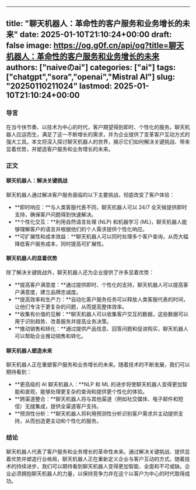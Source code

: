 
---
title: "聊天机器人：革命性的客户服务和业务增长的未来"
date: 2025-01-10T21:10:24+00:00
draft: false
image: https://og.g0f.cn/api/og?title=聊天机器人：革命性的客户服务和业务增长的未来
authors: ["naiveのai"]
categories: ["ai"]
tags: ["chatgpt","sora","openai","Mistral AI"]
slug: "20250110211024"
lastmod: 2025-01-10T21:10:24+00:00
---
### 导言

在当今快节奏、以技术为中心的时代，客户期望得到即时、个性化的服务。聊天机器人应运而生，满足了这一不断增长的需求，并为企业提供了变革客户互动方式的强大工具。本文将深入探讨聊天机器人的世界，揭示它们如何解决关键挑战、带来显着优势，并塑造客户服务和业务增长的未来。

### 正文

#### 聊天机器人：解决关键挑战

聊天机器人通过解决客户服务面临的以下主要挑战，彻底改变了客户体验：

- **即时响应：**与人类客服代表不同，聊天机器人可以 24/7 全天候提供即时支持，确保客户问题得到快速解决。
- **个性化交互：**利用自然语言处理 (NLP) 和机器学习 (ML)，聊天机器人能够理解客户的语言并根据他们的个人需求提供个性化响应。
- **可扩展性和成本效益：**聊天机器人可以同时处理多个客户查询，从而大幅降低客户服务成本，同时提高可扩展性。

#### 聊天机器人的显着优势

除了解决关键挑战外，聊天机器人还为企业提供了许多显着优势：

- **提高客户满意度：**通过提供即时、个性化的支持，聊天机器人可以提高客户满意度，建立品牌忠诚度。
- **提高效率和生产力：**自动化客户服务任务可以释放人类客服代表的时间，让他们专注于更复杂的问题，从而提高整体效率。
- **收集有价值的见解：**聊天机器人可以收集客户交互的数据，这些数据可以用于识别趋势、改善服务并提高业务决策。
- **推动销售和转化：**通过提供产品信息、回答问题和促进购买，聊天机器人可以帮助企业推动销售和转化。

#### 聊天机器人塑造未来

聊天机器人正在重塑客户服务和业务增长的未来。随着技术的不断发展，我们可以期待看到：

- **更高级的 AI 聊天机器人：**NLP 和 ML 的进步将使聊天机器人变得更加智能和直观，能够处理更复杂的查询和提供更个性化的体验。
- **跨渠道整合：**聊天机器人将与其他渠道（例如社交媒体、电子邮件和短信）无缝集成，提供全渠道客户支持。
- **预测性分析：**聊天机器人将利用预测性分析识别客户需求并主动提供支持，从而创造更主动和个性化的服务。

### 结论

聊天机器人代表了客户服务和业务增长的革命性未来。通过解决关键挑战、提供显着优势并塑造行业格局，聊天机器人正在重新定义企业与客户互动的方式。随着技术的持续进步，我们可以期待看到聊天机器人变得更加智能、全面和不可或缺。企业必须拥抱聊天机器人的力量，以保持竞争力并在这个以客户为中心的时代取得成功。
